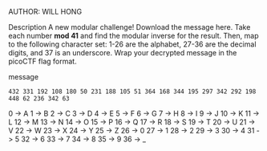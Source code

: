 AUTHOR: WILL HONG

Description
A new modular challenge!
Download the message here.
Take each number **mod 41** and find the modular inverse for the result. Then, map to the following character set: 1-26 are the alphabet, 27-36 are the decimal digits, and 37 is an underscore.
Wrap your decrypted message in the picoCTF flag format.

message
```
432 331 192 108 180 50 231 188 105 51 364 168 344 195 297 342 292 198 448 62 236 342 63 
```


0 -> A
1 -> B
2 -> C
3 -> D
4 -> E
5 -> F
6 -> G
7 -> H
8 -> I
9 -> J
10 -> K
11 -> L
12 -> M
13 -> N
14 -> O
15 -> P
16 -> Q
17 -> R
18 -> S
19 -> T
20 -> U
21 -> V
22 -> W
23 -> X
24 -> Y
25 -> Z
26 -> 0
27 -> 1
28 -> 2
29 -> 3
30 -> 4
31 -> 5
32 -> 6
33 -> 7
34 -> 8
35 -> 9
36 -> _
